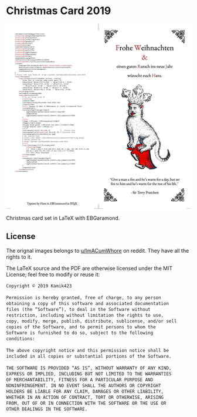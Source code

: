 # Christmas Card 2019

![image](christmas-card-2019.png)

Christmas card set in LaTeX with EBGaramond.

## License

The orignal images belongs to [u/ImACumWhore](https://www.reddit.com/user/ImACumWhore) on reddit. They have all the rights to it.

The LaTeX source and the PDF are otherwise licensed under the MIT License; feel free to modify or reuse it:

```
Copyright © 2019 Kamik423

Permission is hereby granted, free of charge, to any person
obtaining a copy of this software and associated documentation
files (the “Software”), to deal in the Software without
restriction, including without limitation the rights to use,
copy, modify, merge, publish, distribute, sublicense, and/or sell
copies of the Software, and to permit persons to whom the
Software is furnished to do so, subject to the following
conditions:

The above copyright notice and this permission notice shall be
included in all copies or substantial portions of the Software.

THE SOFTWARE IS PROVIDED “AS IS”, WITHOUT WARRANTY OF ANY KIND,
EXPRESS OR IMPLIED, INCLUDING BUT NOT LIMITED TO THE WARRANTIES
OF MERCHANTABILITY, FITNESS FOR A PARTICULAR PURPOSE AND
NONINFRINGEMENT. IN NO EVENT SHALL THE AUTHORS OR COPYRIGHT
HOLDERS BE LIABLE FOR ANY CLAIM, DAMAGES OR OTHER LIABILITY,
WHETHER IN AN ACTION OF CONTRACT, TORT OR OTHERWISE, ARISING
FROM, OUT OF OR IN CONNECTION WITH THE SOFTWARE OR THE USE OR
OTHER DEALINGS IN THE SOFTWARE.
```
